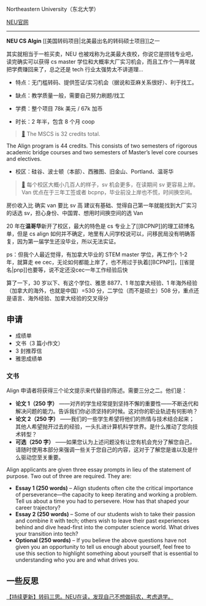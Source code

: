 Northeastern University（东北大学）

[NEU官网](https://www.northeastern.edu/)

---

**NEU CS Algin** [[美国转码项目|北美最出名的转码硕士项目]]之一

其实就相当于一桩买卖，NEU 也被戏称为北美最大夜校，你说它是捞钱专业吧，读完确实可以获得 cs master 学位和大概率大厂实习机会，而且工作个一两年就把学费赚回来了，总之还是 tech 行业太强势太不讲道理...

- 特点：无门槛转码、提供签证/实习机会（据说和亚麻关系很好）、利于找工。

- 缺点：教学质量一般，需要自己努力刷题/找工

- 学费：整个项目  78k 美元 / 67k 加币 

- 时长：2 年半，包含 8 个月 coop

>[🔗](https://www.khoury.northeastern.edu/apply/masters-apply/masters-admissions-questions/)
>The MSCS is 32 credits total.
>
The Align program is 44 credits. This consists of two semesters of rigorous academic bridge courses and two semesters of Master’s level core courses and electives.

- 校区：硅谷、波士顿（本部）、西雅图、旧金山、Portland、温哥华

>[🔗](https://www.zhihu.com/question/439597046)
每个校区大概小几百人的样子，sv 机会更多，在读期间 sv 更容易上岸。Van 优点在于三年工签或者 bcpnp，毕业前没上岸也不慌，时间换空间。
>
房价收入比 确实 van 要比 sv 高 建议有基础、觉得自己第一年就能找到大厂实习的话选 sv，担心身份、中国胃、想用时间换空间的选 Van

20 年在**温哥华**新开了校区，最大的特色是 cs 专业上了[[BCPNP]]的理工硕博名单，但是 cs align 如何并不确定，地里有人问学校说可以，问移民局没有明确答复，因为第一届学生还没毕业，所以无法实证。

ps：但我个人最近觉得，有加拿大毕业的 STEM master 学位，再工作个 1-2 年，就算走 ee cec，无论如何都能上岸了，也不用过于执着[[BCPNP]]，[[省提名|pnp]]也要等，说不定还没cec一年工作经验后快

算了一下，30 岁以下、有这个学位、雅思 8877、1 年加拿大经验、1 年海外经验（加拿大的海外，也就是中国）=530 分，二学位（而不是硕士）508 分，重点还是语言、海外经验、加拿大经验的交叉得分



## 申请
- 成绩单
- 文书（3 篇小作文）
- 3 封推荐信
- 雅思成绩单

### 文书
Align 申请者将获得三个论文提示来代替目的陈述。需要三分之二。他们是：
-   **论文 1（250 字）** ——对齐的学生经常提到坚持不懈的重要性——不断迭代和解决问题的能力。告诉我们你必须坚持的时候。这对你的职业轨迹有何影响？
-   **论文 2（250 字）** ——我们的一些学生希望将他们的热情与技术结合起来；其他人希望抛开过去的经验，一头扎进计算机科学世界。是什么推动了您向技术转型？
-   **可选（250 字）** ——如果您认为上述问题没有让您有机会充分了解您自己，请随时使用本部分来强调一些关于您自己的内容，这对于了解您是谁以及是什么驱动您至关重要。

Align applicants are given three essay prompts in lieu of the statement of purpose. Two out of three are required. They are:
- **Essay 1 (250 words)** – Align students often cite the critical importance of perseverance—the capacity to keep iterating and working a problem. Tell us about a time you had to persevere. How has that shaped your career trajectory?
-   **Essay 2 (250 words)** – Some of our students wish to take their passion and combine it with tech; others wish to leave their past experiences behind and dive head-first into the computer science world. What drives your transition into tech?
-   **Optional (250 words)** – If you believe the above questions have not given you an opportunity to tell us enough about yourself, feel free to use this section to highlight something about yourself that is essential to understanding who you are and what drives you.

## 一些反思

[【持续更新】转码三思。NEU在读，发现自己不想做码农，考虑退学。](https://www.douban.com/group/topic/268061259/?_i=1954547tzth8nk)

